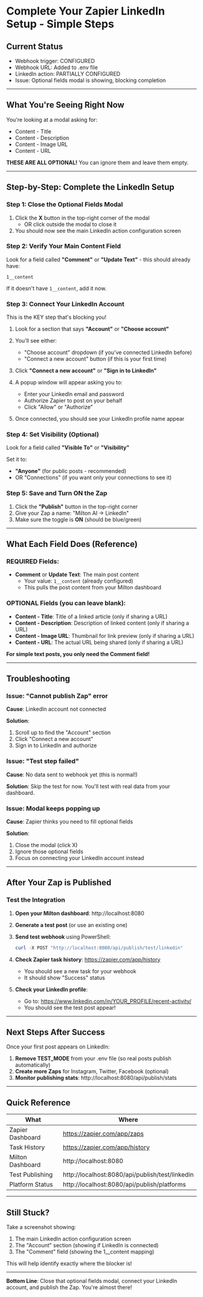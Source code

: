 # Complete Your Zapier LinkedIn Setup - Simple Steps

## Current Status
- Webhook trigger: CONFIGURED
- Webhook URL: Added to .env file
- LinkedIn action: PARTIALLY CONFIGURED
- Issue: Optional fields modal is showing, blocking completion

---

## What You're Seeing Right Now

You're looking at a modal asking for:
- Content - Title
- Content - Description
- Content - Image URL
- Content - URL

**THESE ARE ALL OPTIONAL!** You can ignore them and leave them empty.

---

## Step-by-Step: Complete the LinkedIn Setup

### Step 1: Close the Optional Fields Modal

1. Click the **X** button in the top-right corner of the modal
   - OR click outside the modal to close it
2. You should now see the main LinkedIn action configuration screen

### Step 2: Verify Your Main Content Field

Look for a field called **"Comment"** or **"Update Text"** - this should already have:
```
1__content
```

If it doesn't have `1__content`, add it now.

### Step 3: Connect Your LinkedIn Account

This is the KEY step that's blocking you!

1. Look for a section that says **"Account"** or **"Choose account"**
2. You'll see either:
   - "Choose account" dropdown (if you've connected LinkedIn before)
   - "Connect a new account" button (if this is your first time)

3. Click **"Connect a new account"** or **"Sign in to LinkedIn"**

4. A popup window will appear asking you to:
   - Enter your LinkedIn email and password
   - Authorize Zapier to post on your behalf
   - Click "Allow" or "Authorize"

5. Once connected, you should see your LinkedIn profile name appear

### Step 4: Set Visibility (Optional)

Look for a field called **"Visible To"** or **"Visibility"**

Set it to:
- **"Anyone"** (for public posts - recommended)
- OR "Connections" (if you want only your connections to see it)

### Step 5: Save and Turn ON the Zap

1. Click the **"Publish"** button in the top-right corner
2. Give your Zap a name: "Milton AI → LinkedIn"
3. Make sure the toggle is **ON** (should be blue/green)

---

## What Each Field Does (Reference)

### REQUIRED Fields:
- **Comment** or **Update Text**: The main post content
  - Your value: `1__content` (already configured)
  - This pulls the post content from your Milton dashboard

### OPTIONAL Fields (you can leave blank):
- **Content - Title**: Title of a linked article (only if sharing a URL)
- **Content - Description**: Description of linked content (only if sharing a URL)
- **Content - Image URL**: Thumbnail for link preview (only if sharing a URL)
- **Content - URL**: The actual URL being shared (only if sharing a URL)

**For simple text posts, you only need the Comment field!**

---

## Troubleshooting

### Issue: "Cannot publish Zap" error

**Cause**: LinkedIn account not connected

**Solution**:
1. Scroll up to find the "Account" section
2. Click "Connect a new account"
3. Sign in to LinkedIn and authorize

### Issue: "Test step failed"

**Cause**: No data sent to webhook yet (this is normal!)

**Solution**: Skip the test for now. You'll test with real data from your dashboard.

### Issue: Modal keeps popping up

**Cause**: Zapier thinks you need to fill optional fields

**Solution**:
1. Close the modal (click X)
2. Ignore those optional fields
3. Focus on connecting your LinkedIn account instead

---

## After Your Zap is Published

### Test the Integration

1. **Open your Milton dashboard**: http://localhost:8080

2. **Generate a test post** (or use an existing one)

3. **Send test webhook** using PowerShell:
   ```powershell
   curl -X POST "http://localhost:8080/api/publish/test/linkedin"
   ```

4. **Check Zapier task history**: https://zapier.com/app/history
   - You should see a new task for your webhook
   - It should show "Success" status

5. **Check your LinkedIn profile**:
   - Go to: https://www.linkedin.com/in/YOUR_PROFILE/recent-activity/
   - You should see the test post appear!

---

## Next Steps After Success

Once your first post appears on LinkedIn:

1. **Remove TEST_MODE** from your .env file (so real posts publish automatically)
2. **Create more Zaps** for Instagram, Twitter, Facebook (optional)
3. **Monitor publishing stats**: http://localhost:8080/api/publish/stats

---

## Quick Reference

| What | Where |
|------|-------|
| Zapier Dashboard | https://zapier.com/app/zaps |
| Task History | https://zapier.com/app/history |
| Milton Dashboard | http://localhost:8080 |
| Test Publishing | http://localhost:8080/api/publish/test/linkedin |
| Platform Status | http://localhost:8080/api/publish/platforms |

---

## Still Stuck?

Take a screenshot showing:
1. The main LinkedIn action configuration screen
2. The "Account" section (showing if LinkedIn is connected)
3. The "Comment" field (showing the 1__content mapping)

This will help identify exactly where the blocker is!

---

**Bottom Line**: Close that optional fields modal, connect your LinkedIn account, and publish the Zap. You're almost there!
